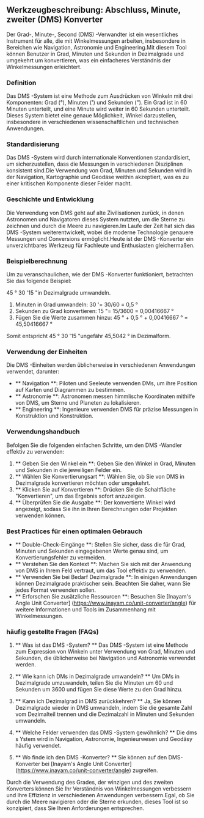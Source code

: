 ## Werkzeugbeschreibung: Abschluss, Minute, zweiter (DMS) Konverter

Der Grad-, Minute-, Second (DMS) -Verwandter ist ein wesentliches Instrument für alle, die mit Winkelmessungen arbeiten, insbesondere in Bereichen wie Navigation, Astronomie und Engineering.Mit diesem Tool können Benutzer in Grad, Minuten und Sekunden in Dezimalgrade und umgekehrt um konvertieren, was ein einfacheres Verständnis der Winkelmessungen erleichtert.

### Definition

Das DMS -System ist eine Methode zum Ausdrücken von Winkeln mit drei Komponenten: Grad (°), Minuten (') und Sekunden ("). Ein Grad ist in 60 Minuten unterteilt, und eine Minute wird weiter in 60 Sekunden unterteilt. Dieses System bietet eine genaue Möglichkeit, Winkel darzustellen, insbesondere in verschiedenen wissenschaftlichen und technischen Anwendungen.

### Standardisierung

Das DMS -System wird durch internationale Konventionen standardisiert, um sicherzustellen, dass die Messungen in verschiedenen Disziplinen konsistent sind.Die Verwendung von Grad, Minuten und Sekunden wird in der Navigation, Kartographie und Geodäse weithin akzeptiert, was es zu einer kritischen Komponente dieser Felder macht.

### Geschichte und Entwicklung

Die Verwendung von DMS geht auf alte Zivilisationen zurück, in denen Astronomen und Navigatoren dieses System nutzten, um die Sterne zu zeichnen und durch die Meere zu navigieren.Im Laufe der Zeit hat sich das DMS -System weiterentwickelt, wobei die moderne Technologie genauere Messungen und Conversions ermöglicht.Heute ist der DMS -Konverter ein unverzichtbares Werkzeug für Fachleute und Enthusiasten gleichermaßen.

### Beispielberechnung

Um zu veranschaulichen, wie der DMS -Konverter funktioniert, betrachten Sie das folgende Beispiel:

45 ° 30 '15 "in Dezimalgrade umwandeln.

1. Minuten in Grad umwandeln: 30 '= 30/60 = 0,5 °
2. Sekunden zu Grad konvertieren: 15 "= 15/3600 = 0,00416667 °
3. Fügen Sie die Werte zusammen hinzu: 45 ° + 0,5 ° + 0,00416667 ° = 45,50416667 °

Somit entspricht 45 ° 30 '15 "ungefähr 45,5042 ° in Dezimalform.

### Verwendung der Einheiten

Die DMS -Einheiten werden üblicherweise in verschiedenen Anwendungen verwendet, darunter:

- ** Navigation **: Piloten und Seeleute verwenden DMs, um ihre Position auf Karten und Diagrammen zu bestimmen.
- ** Astronomie **: Astronomen messen himmlische Koordinaten mithilfe von DMS, um Sterne und Planeten zu lokalisieren.
- ** Engineering **: Ingenieure verwenden DMS für präzise Messungen in Konstruktion und Konstruktion.

### Verwendungshandbuch

Befolgen Sie die folgenden einfachen Schritte, um den DMS -Wandler effektiv zu verwenden:

1. ** Geben Sie den Winkel ein **: Geben Sie den Winkel in Grad, Minuten und Sekunden in die jeweiligen Felder ein.
2. ** Wählen Sie Konvertierungsart **: Wählen Sie, ob Sie von DMS in Dezimalgrade konvertieren möchten oder umgekehrt.
3. ** Klicken Sie auf Konvertieren **: Drücken Sie die Schaltfläche "Konvertieren", um das Ergebnis sofort anzuzeigen.
4. ** Überprüfen Sie die Ausgabe **: Der konvertierte Winkel wird angezeigt, sodass Sie ihn in Ihren Berechnungen oder Projekten verwenden können.

### Best Practices für einen optimalen Gebrauch

- ** Double-Check-Eingänge **: Stellen Sie sicher, dass die für Grad, Minuten und Sekunden eingegebenen Werte genau sind, um Konvertierungsfehler zu vermeiden.
- ** Verstehen Sie den Kontext **: Machen Sie sich mit der Anwendung von DMS in Ihrem Feld vertraut, um das Tool effektiv zu verwenden.
- ** Verwenden Sie bei Bedarf Dezimalgrade **: In einigen Anwendungen können Dezimalgrade praktischer sein. Beachten Sie daher, wann Sie jedes Format verwenden sollen.
- ** Erforschen Sie zusätzliche Ressourcen **: Besuchen Sie [Inayam's Angle Unit Converter] (https://www.inayam.co/unit-converter/angle) für weitere Informationen und Tools im Zusammenhang mit Winkelmessungen.

### häufig gestellte Fragen (FAQs)

1. ** Was ist das DMS -System? **
Das DMS -System ist eine Methode zum Expression von Winkeln unter Verwendung von Grad, Minuten und Sekunden, die üblicherweise bei Navigation und Astronomie verwendet werden.

2. ** Wie kann ich DMs in Dezimalgrade umwandeln? **
Um DMs in Dezimalgrade umzuwandeln, teilen Sie die Minuten um 60 und Sekunden um 3600 und fügen Sie diese Werte zu den Grad hinzu.

3. ** Kann ich Dezimalgrad in DMS zurückkehren? **
Ja, Sie können Dezimalgrade wieder in DMS umwandeln, indem Sie die gesamte Zahl vom Dezimalteil trennen und die Dezimalzahl in Minuten und Sekunden umwandeln.

4. ** Welche Felder verwenden das DMS -System gewöhnlich? **
Die dms s Ystem wird in Navigation, Astronomie, Ingenieurwesen und Geodäsy häufig verwendet.

5. ** Wo finde ich den DMS -Konverter? **
Sie können auf den DMS-Konverter bei [Inayam's Angle Unit Converter] (https://www.inayam.co/unit-converter/angle) zugreifen.

Durch die Verwendung des Grades, der winzigen und des zweiten Konverters können Sie Ihr Verständnis von Winkelmessungen verbessern und Ihre Effizienz in verschiedenen Anwendungen verbessern.Egal, ob Sie durch die Meere navigieren oder die Sterne erkunden, dieses Tool ist so konzipiert, dass Sie Ihren Anforderungen entsprechen.